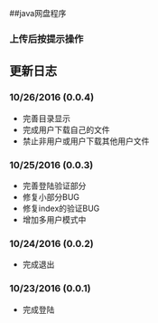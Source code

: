 ##java网盘程序

### 上传后按提示操作

## 更新日志

### 10/26/2016 (0.0.4)
- 完善目录显示
- 完成用户下载自己的文件
- 禁止非用户或用户下载其他用户文件

### 10/25/2016 (0.0.3)
- 完善登陆验证部分
- 修复小部分BUG
- 修复index的验证BUG
- 增加多用户模式中

### 10/24/2016 (0.0.2)
-  完成退出

### 10/23/2016 (0.0.1)
- 完成登陆